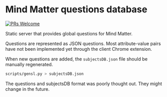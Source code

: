 # Mind Matter questions database

[![PRs Welcome](https://img.shields.io/badge/PRs-welcome-brightgreen.svg)](https://github.com/jennydaman/mindmatter/pulls)

Static server that provides global questions for Mind Matter.

Questions are represented as JSON questions. Most attribute-value pairs have not been implemented yet through the client Chrome extension.

When new questions are added, the `subjectsDB.json` file should be manually regenerated.

```bash
scripts/gensl.py > subjectsDB.json
```

The questions and subjectsDB format was poorly thought out. They might change in the future.
